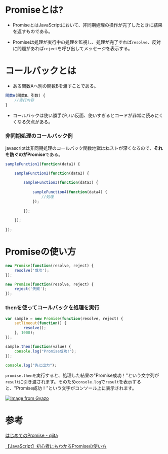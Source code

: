# Promiseとは?

- PromiseとはJavaScriptにおいて、非同期処理の操作が完了したときに結果を返すものである。  

- Promiseは処理が実行中の処理を監視し、処理が完了すれば`resolve`、反対に問題があれば`reject`を呼び出してメッセージを表示する。

# コールバックとは

- ある関数Aへ別の関数Bを渡すことである。

```javascript
関数A(関数B、引数) {
    //実行内容
}
```

- コールバックは使い勝手がいい反面、使いすぎるとコードが非常に読みにくくなる欠点がある。

### 非同期処理のコールバック例

javascriptは非同期処理のコールバック関数地獄はねストが深くなるので、**それを防ぐのがPromise**である。

```javascript
sampleFunction1(function(data1) {

    sampleFunction2(function(data2) {
        
        sampleFunction3(function(data3) {
            
            sampleFunction4(function(data4) {
                //処理
            });
            
        });
        
    });
    
});
```

# Promiseの使い方

```javascript
new Promise(function(resolve, reject) {
    resolve('成功');
});

new Promise(function(resolve, reject) {
    reject('失敗');
});
```

### thenを使ってコールバックを処理を実行

```javascript
var sample = new Promise(function(resolve, reject) {
    setTimeout(function() {
        resolve();
    }, 1000);
});

sample.then(function(value) {
    console.log("Promise成功!");
});

console.log("先に出力");
```

`promise.thenを`実行すると、処理した結果の"Promise成功！"という文字列が`result`に引き渡されます。そのため`console.log`で`result`を表示すると、"Promise成功！"という文字がコンソール上に表示されます。

[![Image from Gyazo](https://i.gyazo.com/28639fd2aeca22bee2329dd40b86aab5.png)](https://gyazo.com/28639fd2aeca22bee2329dd40b86aab5)

# 参考

[はじめてのPromise - qiita](https://qiita.com/doidoidon/items/fdc32896319f487993f3)

[【JavaScript】初心者にもわかるPromiseの使い方](https://techplay.jp/column/581)